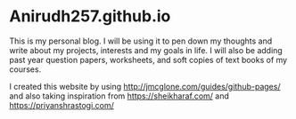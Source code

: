 # Anirudh257.github.io

This is my personal blog. I will be using it to pen down my thoughts and write about my projects, interests and my goals in life.
I will also be adding past year question papers, worksheets, and soft copies of text books of my courses.

I created this website by using http://jmcglone.com/guides/github-pages/ and also taking inspiration from https://sheikharaf.com/ and https://priyanshrastogi.com/
